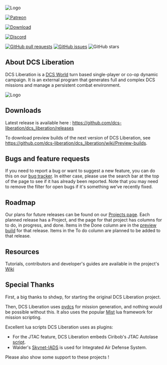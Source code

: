 ![Logo](https://i.imgur.com/c2k18E1.png)

[![Patreon](https://img.shields.io/badge/patreon-become%20a%20patron-orange?logo=patreon)](https://patreon.com/khopa)

[![Download](https://img.shields.io/github/downloads/dcs-liberation/dcs_liberation/total?label=Download)](https://github.com/dcs-liberation/dcs_liberation/releases)

[![Discord](https://img.shields.io/discord/595702951800995872?label=Discord&logo=discord)](https://discord.gg/bKrtrkJ)

[![GitHub pull requests](https://img.shields.io/github/issues-pr/dcs-liberation/dcs_liberation)](https://github.com/dcs-liberation/dcs_liberation)
[![GitHub issues](https://img.shields.io/github/issues/dcs-liberation/dcs_liberation)](https://github.com/dcs-liberation/dcs_liberation/issues)
![GitHub stars](https://img.shields.io/github/stars/dcs-liberation/dcs_liberation?style=social)

## About DCS Liberation
DCS Liberation is a [DCS World](https://www.digitalcombatsimulator.com/en/products/world/) turn based single-player or co-op dynamic campaign. 
It is an external program that generates full and complex DCS missions and manage a persistent combat environment.  

![Logo](https://i.imgur.com/4hq0rLq.png)

## Downloads

Latest release is available here : https://github.com/dcs-liberation/dcs_liberation/releases

To download preview builds of the next version of DCS Liberation, see https://github.com/dcs-liberation/dcs_liberation/wiki/Preview-builds.

## Bugs and feature requests

If you need to report a bug or want to suggest a new feature, you can do this on our [bug tracker](https://github.com/dcs-liberation/dcs_liberation/issues). In either case, please use the search bar at the top of the page to see if it has already been reported. Note that you may need to remove the filter for open bugs if it's something we've recently fixed.

## Roadmap

Our plans for future releases can be found on our [Projects page](https://github.com/dcs-liberation/dcs_liberation/projects). Each planned release has a Project, and the page for that project has columns for to do, in progress, and done. Items in the Done column are in the [preview build](https://github.com/dcs-liberation/dcs_liberation/wiki/Preview-builds) for that release. Items in the To do column are planned to be added to that release.

## Resources

Tutorials, contributors and developer's guides are available in the project's [Wiki](https://github.com/dcs-liberation/dcs_liberation/wiki/)

## Special Thanks

First, a big thanks to shdwp, for starting the original DCS Liberation project. 

Then, DCS Liberation uses [pydcs](http://github.com/pydcs/dcs) for mission generation, and nothing would be possible without this.
It also uses the popular [Mist](https://github.com/mrSkortch/MissionScriptingTools) lua framework for mission scripting.

Excellent lua scripts DCS Liberation uses as plugins:

* For the JTAC feature, DCS Liberation embeds Ciribob's JTAC Autolase [script](https://github.com/ciribob/DCS-JTACAutoLaze).
* Walder's [Skynet-IADS](https://github.com/walder/Skynet-IADS) is used for Integrated Air Defense System.

Please also show some support to these projects ! 
